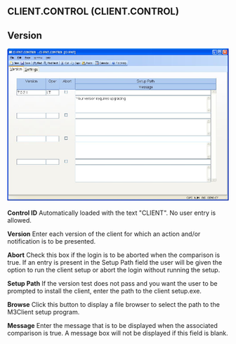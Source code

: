 ##  CLIENT.CONTROL (CLIENT.CONTROL)

<PageHeader />

##  Version

![](./CLIENT-CONTROL-1.jpg)

**Control ID** Automatically loaded with the text "CLIENT". No user entry is
allowed.  
  
**Version** Enter each version of the client for which an action and/or
notification is to be presented.  
  
**Abort** Check this box if the login is to be aborted when the comparison is
true. If an entry is present in the Setup Path field the user will be given
the option to run the client setup or abort the login without running the
setup.  
  
**Setup Path** If the version test does not pass and you want the user to be
prompted to install the client, enter the path to the client setup.exe.  
  
**Browse** Click this button to display a file browser to select the path to
the M3Client setup program.  
  
**Message** Enter the message that is to be displayed when the associated
comparison is true. A message box will not be displayed if this field is
blank.  
  
  
<badge text= "Version 8.10.57" vertical="middle" />

<PageFooter />